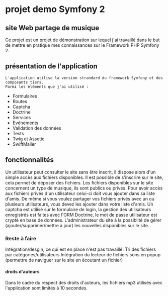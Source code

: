 # projet demo Symfony 2
## site Web partage de musique
Ce projet est un projet de démonstration sur lequel j'ai travaillé dans le but de  mettre en pratique mes connaissances sur le Framework PHP Symfony 2.
## présentation de l'application
```
L'application utilise la version strandard du framework Symfony et des composants tiers.
Parmi les éléments que j'ai utilisé :
 ```
* Formulaires
* Routes
* Captcha
* Doctrine
* Services
* Evénements
* Validation des données
* Tests
* Twig et Assetic
* SwiftMailer

## fonctionnalités
Un utilisateur peut consulter le site sans être inscrit, il dispose alors d'un simple accès aux fichiers disponibles.
Il est possible de s'inscrire sur le site, cela permet de déposer des fichiers. Les fichiers disponibles sur le site concernent un type de musique, ils sont publics ou privés. Pour avoir accès aux fichiers privés d'un utilisateur celui-ci doit vous ajouter dans sa liste d'amis. De même si vous voulez partager vos fichiers privés avec un ou plusieurs utilisateurs, vous devez les ajouter dans votre liste d'amis.
Un captcha est utilisé sur le formulaire de login, la gestion des utilisateurs enregistrés est faites avec l'ORM Doctrine, le mot de passe utilisateur est crypté en base de données.
L'administrateur du site à la possiblité de gérer (ajouter/supprimer/mettre à jour) les nouvelles disponibles sur le site.
### Reste à faire
Intégration/desgin, ce qui est en place n'est pas travaillé.
Tri des fichiers par catégories/utilisateurs
Intégration du lecteur de fichiers sons en popup (permettre de naviguer sur le site en écoutant un fichier)
#### droits d'auteurs
Dans le cadre du respect des droits d'auteurs, les fichiers mp3 utilisés avec l'application sont limités à 10 secondes.

